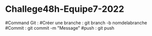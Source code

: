# Challege48h-Equipe7-2022
#Command Git :
#Créer une branche : git branch -b nomdelabranche
#Commit : git commit -m "Message"
#push : git push
